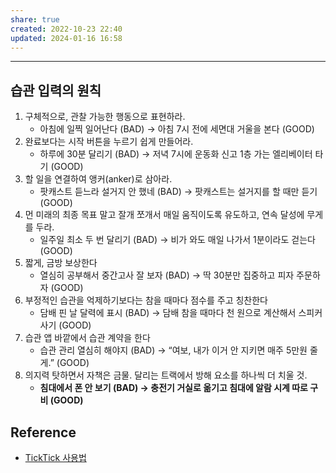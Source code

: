 ```yaml
---
share: true
created: 2022-10-23 22:40
updated: 2024-01-16 16:58
---
```



---

## 습관 입력의 원칙

1.  구체적으로, 관찰 가능한 행동으로 표현하라.
    -   아침에 일찍 일어난다 (BAD) → 아침 7시 전에 세면대 거울을 본다 (GOOD)
2.  완료보다는 시작 버튼을 누르기 쉽게 만들어라.
    -   하루에 30분 달리기 (BAD) → 저녁 7시에 운동화 신고 1층 가는 엘리베이터 타기 (GOOD)
3.  할 일을 연결하여 앵커(anker)로 삼아라.
    -   팟캐스트 듣느라 설거지 안 했네 (BAD) → 팟캐스트는 설거지를 할 때만 듣기 (GOOD)
4.  먼 미래의 최종 목표 말고 잘개 쪼개서 매일 움직이도록 유도하고, 연속 달성에 무게를 두라.
    -   일주일 최소 두 번 달리기 (BAD) → 비가 와도 매일 나가서 1분이라도 걷는다 (GOOD)
5.  짧게, 금방 보상한다
    -   열심히 공부해서 중간고사 잘 보자 (BAD) → 딱 30분만 집중하고 피자 주문하자 (GOOD)
6.  부정적인 습관을 억제하기보다는 참을 때마다 점수를 주고 칭찬한다
    -   담배 핀 날 달력에 표시 (BAD) → 담배 참을 때마다 천 원으로 계산해서 스피커 사기 (GOOD)
7.  습관 앱 바깥에서 습관 계약을 한다
    -   습관 관리 열심히 해야지 (BAD) → “여보, 내가 이거 안 지키면 매주 5만원 줄게.” (GOOD)
8.  의지력 탓하면서 자책은 금물. 달리는 트랙에서 방해 요소를 하나씩 더 치울 것.
    -   **침대에서 폰 안 보기 (BAD) → 충전기 거실로 옮기고 침대에 알람 시계 따로 구비 (GOOD)**



## Reference
- [TickTick 사용법](https://www.clien.net/service/board/lecture/16392650) 
